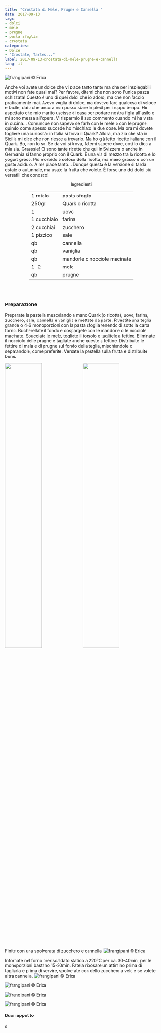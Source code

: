 ```yaml
---
title: "Crostata di Mele, Prugne e Cannella "
date: 2017-09-13
tags:
- dolci 
- mele 
- prugne
- pasta sfoglia
- crostata
categories:
- Dolce
- "Crostate, Tartes..." 
label: 2017-09-13-crostata-di-mele-prugne-e-cannella
lang: it 
---
```

![](header.jpg "frangipani © Erica")

Anche voi avete un dolce che vi piace tanto tanto ma che per inspiegabili motivi non fate quasi mai? Per favore, ditemi che non sono l'unica pazza schizzata! Questo è uno di quei dolci che io adoro, ma che non faccio praticamente mai. Avevo voglia di dolce, ma dovevo fare qualcosa di veloce e facile, dato che ancora non posso stare in piedi per troppo tempo. Ho aspettato che mio marito uscisse di casa per portare nostra figlia all'asilo e mi sono messa all'opera. Vi risparmio il suo commento quando mi ha vista in cucina... Comunque non sapevo se farla con le mele o con le prugne, quindo come spesso succede ho mischiato le due cose. Ma ora mi dovete togliere una curiosità: in Italia si trova il Quark? Allora, mia zia che sta in Sicilia mi dice che non riesce a trovarlo. Ma ho già letto ricette italiane con il Quark. Bo, non lo so. Se da voi si trova, fatemi sapere dove, così lo dico a mia zia. Grasssie! Ci sono tante ricette che qui in Svizzera o anche in Germania si fanno proprio con il Quark. È una via di mezzo tra la ricotta e lo yogurt greco. Più morbido e setoso della ricotta, ma meno grasso e con un gusto acidulo. A me piace tanto... Dunque questa è la versione di tarda estate o autunnale, ma usate la frutta che volete. È forse uno dei dolci più versatili che conosco!

<div id="wrapper" style="text-align: center">
  <div id="yourdiv" style="display: inline-block;">
    <div class="ingredients">
      <div class="ingredients-title">Ingredienti</div>
      <table>
        <tbody>
          </tr>
          <tr>
            <td>1 rotolo</td>
            <td>pasta sfoglia</td>
          </tr>
          <tr>
            <td>250gr</td>
            <td>Quark o ricotta</td>
          </tr>
          <tr>
            <td>1</td>
            <td>uovo</td>
          </tr>
          <tr>
            <td>1 cucchiaio</td>
            <td>farina</td>
          </tr>
          <tr>
            <td>2 cucchiai</td>
            <td>zucchero</td>
          </tr>
          <tr>
            <td>1 pizzico</td>
            <td>sale</td>
          </tr>
          <tr>
            <td>qb</td>
            <td>cannella</td>
          </tr>
          <tr>
            <td>qb</td>
            <td>vaniglia</td>
          </tr>
          <tr>
            <td>qb</td>
            <td>mandorle o nocciole macinate</td>
           </tr>
          <tr>
            <td>1-2</td>
            <td>mele</td>
          </tr>
          <tr>
            <td>qb</td>
            <td>prugne</td>
          </tr>
        </tbody>
      </table>
      <br></br>
    </div>
  </div>
</div>


<h3>
  <font color="grey">
    <i class="fa-solid fa-gears"></i>
  </font> Preparazione
</h3>

Preparate la pastella mescolando a mano Quark (o ricotta), uovo, farina, zucchero, sale, cannella e vaniglia e mettete da parte. Rivestite una teglia grande o 4-6 monoporzioni con la pasta sfoglia tenendo di sotto la carta forno. Bucherellate il fondo e cospargete con le mandorle o le nocciole macinate. Sbucciate le mele, togliete il torsolo e taglitele a fettine. Eliminate il nocciolo delle prugne e tagliate anche queste a fettine. Distribuite le fettine di mela e di prugne sul fondo della teglia, mischiandole o separandole, come preferite. Versate la pastella sulla frutta e distribuite bene.
<p>
  <div style="width: 100%; margin-bottom: 0">
    <img style="float: left; width: 49%; margin-right: 1%" src="pastellamele.jpg" alt="" title="frangipani © Erica" />
    <img style="float: left; width: 49%; margin-left: 1%" src="pastellaprugne.jpg" alt="" title="frangipani © Erica" />
    <div style="clear: both"></div>
  </div>
</p>

Finite con una spolverata di zucchero e cannella.
![](teglia.jpg "frangipani © Erica")

Infornate nel forno preriscaldato statico a 220°C per ca. 30-40min, per le monoporzioni bastano 15-20min. Fatela riposare un attimino prima di tagliarla e prima di servire, spolverate con dello zucchero a velo e se volete altra cannella.
![](risultato1.jpg "frangipani © Erica")

![](risultato2.jpg "frangipani © Erica")

![](risultato3.jpg "frangipani © Erica")

![](risultato4.jpg "frangipani © Erica")

<h4>Buon appetito
  <font color="red">
    <i class="fa-regular fa-face-smile"></i>
  </font>
</h4>s